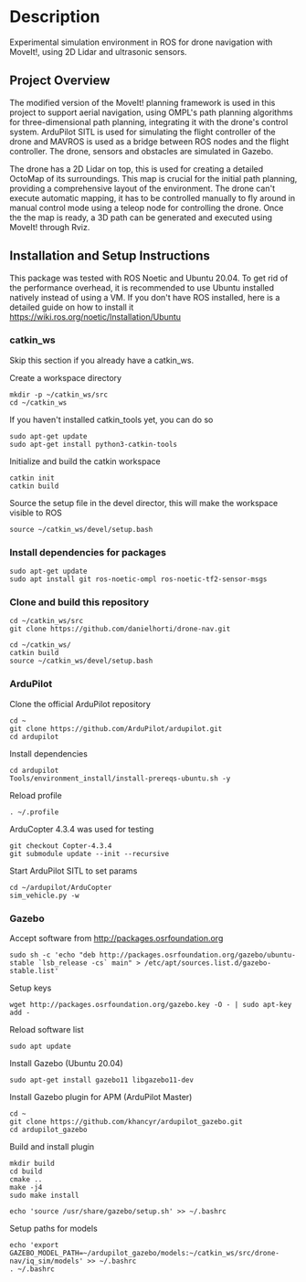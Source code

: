 # Description
Experimental simulation environment in ROS for drone navigation with MoveIt!, using 2D Lidar and ultrasonic sensors.

## Project Overview
The modified version of the MoveIt! planning framework is used in this project to support aerial navigation, using OMPL's path planning algorithms for three-dimensional path planning, integrating it with the drone's control system.
ArduPilot SITL is used for simulating the flight controller of the drone and MAVROS is used as a bridge between ROS nodes and the flight controller. The drone, sensors and obstacles are simulated in Gazebo.

The drone has a 2D Lidar on top, this is used for creating a detailed OctoMap of its surroundings. This map is crucial for the initial path planning, providing a comprehensive layout of the environment. The drone can't execute automatic mapping, it has to be controlled manually to fly around in manual control mode using a teleop node for controlling the drone. Once the the map is ready, a 3D path can be generated and executed using MoveIt! through Rviz.

## Installation and Setup Instructions
This package was tested with ROS Noetic and Ubuntu 20.04.
To get rid of the performance overhead, it is recommended to use Ubuntu installed natively instead of using a VM.
If you don't have ROS installed, here is a detailed guide on how to install it https://wiki.ros.org/noetic/Installation/Ubuntu

### catkin_ws
Skip this section if you already have a catkin_ws.

Create a workspace directory
```
mkdir -p ~/catkin_ws/src
cd ~/catkin_ws
```
If you haven't installed catkin_tools yet, you can do so
```
sudo apt-get update
sudo apt-get install python3-catkin-tools
```

Initialize and build the catkin workspace
```
catkin init
catkin build
```
Source the setup file in the devel director, this will make the workspace visible to ROS
```
source ~/catkin_ws/devel/setup.bash
```


### Install dependencies for packages
```
sudo apt-get update
sudo apt install git ros-noetic-ompl ros-noetic-tf2-sensor-msgs
```

### Clone and build this repository
```
cd ~/catkin_ws/src
git clone https://github.com/danielhorti/drone-nav.git
```
```
cd ~/catkin_ws/
catkin build
source ~/catkin_ws/devel/setup.bash
```

### ArduPilot
Clone the official ArduPilot repository
```
cd ~
git clone https://github.com/ArduPilot/ardupilot.git
cd ardupilot
```

Install dependencies
```
cd ardupilot
Tools/environment_install/install-prereqs-ubuntu.sh -y
```

Reload profile
```
. ~/.profile
```

ArduCopter 4.3.4 was used for testing
```
git checkout Copter-4.3.4
git submodule update --init --recursive
```

Start ArduPilot SITL to set params
```
cd ~/ardupilot/ArduCopter
sim_vehicle.py -w
```

### Gazebo
Accept software from http://packages.osrfoundation.org
```
sudo sh -c 'echo "deb http://packages.osrfoundation.org/gazebo/ubuntu-stable `lsb_release -cs` main" > /etc/apt/sources.list.d/gazebo-stable.list'
```

Setup keys
```
wget http://packages.osrfoundation.org/gazebo.key -O - | sudo apt-key add -
```

Reload software list
```
sudo apt update
```

Install Gazebo (Ubuntu 20.04)
```
sudo apt-get install gazebo11 libgazebo11-dev
```


Install Gazebo plugin for APM (ArduPilot Master)
```
cd ~
git clone https://github.com/khancyr/ardupilot_gazebo.git
cd ardupilot_gazebo
```

Build and install plugin
```
mkdir build
cd build
cmake ..
make -j4
sudo make install
```
```
echo 'source /usr/share/gazebo/setup.sh' >> ~/.bashrc
```

Setup paths for models
```
echo 'export GAZEBO_MODEL_PATH=~/ardupilot_gazebo/models:~/catkin_ws/src/drone-nav/iq_sim/models' >> ~/.bashrc
. ~/.bashrc
```
